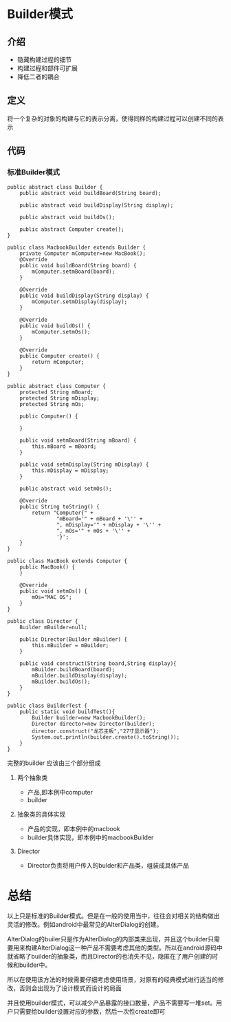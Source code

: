 # Builder模式
## 介绍
- 隐藏构建过程的细节
- 构建过程和部件可扩展
- 降低二者的耦合

## 定义
将一个复杂的对象的构建与它的表示分离，使得同样的构建过程可以创建不同的表示

## 代码

### 标准Builder模式

```
public abstract class Builder {
    public abstract void buildBoard(String board);

    public abstract void buildDisplay(String display);

    public abstract void buildOs();

    public abstract Computer create();
}
```

```
public class MacbookBuilder extends Builder {
    private Computer mComputer=new MacBook();
    @Override
    public void buildBoard(String board) {
        mComputer.setmBoard(board);
    }

    @Override
    public void buildDisplay(String display) {
        mComputer.setmDisplay(display);
    }

    @Override
    public void buildOs() {
        mComputer.setmOs();
    }

    @Override
    public Computer create() {
        return mComputer;
    }
}

```


```
public abstract class Computer {
    protected String mBoard;
    protected String mDisplay;
    protected String mOs;

    public Computer() {

    }

    public void setmBoard(String mBoard) {
        this.mBoard = mBoard;
    }

    public void setmDisplay(String mDisplay) {
        this.mDisplay = mDisplay;
    }

    public abstract void setmOs();

    @Override
    public String toString() {
        return "Computer{" +
                "mBoard='" + mBoard + '\'' +
                ", mDisplay='" + mDisplay + '\'' +
                ", mOs='" + mOs + '\'' +
                '}';
    }
}

```

```
public class MacBook extends Computer {
    public MacBook() {
    }

    @Override
    public void setmOs() {
        mOs="MAC OS";
    }
}

```

```
public class Director {
    Builder mBuilder=null;

    public Director(Builder mBuilder) {
        this.mBuilder = mBuilder;
    }

    public void construct(String board,String display){
        mBuilder.buildBoard(board);
        mBuilder.buildDisplay(display);
        mBuilder.buildOs();
    }
}
```

```
public class BuilderTest {
    public static void buildTest(){
        Builder builder=new MacbookBuilder();
        Director director=new Director(builder);
        director.construct("龙芯主板","27寸显示器");
        System.out.println(builder.create().toString());
    }
}
```
完整的builder 应该由三个部分组成

1. 两个抽象类

	- 产品,即本例中computer
	- builder

2. 抽象类的具体实现
	
	- 产品的实现，即本例中的macbook
	- builder具体实现，即本例中的macbookBuilder

3. Director

	- Director负责将用户传入的bulder和产品类，组装成具体产品

# 总结

以上只是标准的Builder模式。但是在一般的使用当中，往往会对相关的结构做出灵活的修改。例如android中最常见的AlterDialog的创建。
	
AlterDialog的builer只是作为AlterDialog的内部类来出现，并且这个builder只需要用来构建AlterDialog这一种产品不需要考虑其他的类型。所以在android源码中就省略了builder的抽象类，而且Director的也消失不见，隐匿在了用户创建的时候和builder中。
	
所以在使用该方法的时候需要仔细考虑使用场景，对原有的经典模式进行适当的修改，否则会出现为了设计模式而设计的局面

并且使用builder模式，可以减少产品暴露的接口数量，产品不需要写一堆set。用户只需要给builder设置对应的参数，然后一次性create即可
	



